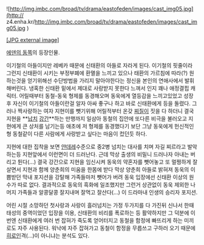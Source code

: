 ![http://img.imbc.com/broad/tv/drama/eastofeden/images/cast_img05.jpg](http://
z4.enha.kr/http://img.imbc.com/broad/tv/drama/eastofeden/images/cast_img05.jpg
)

[[JPG external
image]](http://img.imbc.com/broad/tv/drama/eastofeden/images/cast_img05.jpg)

[에덴의 동쪽](%EC%97%90%EB%8D%B4%EC%9D%98%20%EB%8F%99%EC%AA%BD.md)의 등장인물.

이기철의 아들이지만 레베카 때문에 신태환의 아들로 자라게 된다. 이기철의 핏줄이라 그런지 신태환이 시키는 부정부폐에 환멸을 느끼고 있으나
태환의 가르침에 따라(?) 원하는것을 얻기위해선 수단방법을 가리지 말아야한다는 정신을 본인의 연애사에서 발휘해버린다. 냉혹한 신태환 밑에서
제대로 사랑받지 못한다 느껴서 인지 꽤나 애정결핍 캐릭터. 어릴때부터 동철-동욱 형제를 동경해오며 동욱에게 열등감을 느끼고있었고 성장후
자신이 이기철의 아들이란걸 알자 아싸 좋구나 하고 바로 신태환에게 등을 돌렸다. 그러나 짝사랑하는 여자 지현이를 뺏기위해 어릴적부터 온갖
[찌질이](%EC%B0%8C%EC%A7%88%EC%9D%B4.md) 짓을 다 하더니 결국 지현을
**[납치](%EB%82%A9%EC%B9%98.md) [강간](%EA%B0%95%EA%B0%84.md)**하는 만행까지 일삼아
동철의 집안에 또다른 비극을 불러오고 지현에게 큰 상처를 남기는등 애초에 저 형제를 동경했다기 보단 그냥 동욱에게 헌신적인 형 동철같이 다른
사람에게 사랑받고 싶다는 마음이 컸던듯 하다.

지현에 대한 집착을 보면 [얀데레](%EC%96%80%EB%8D%B0%EB%A0%88.md)수준으로 중2병 넘치는 대사를 치며 자길
찌르라고 발악하는등 지현앞에서 이런면이 더 드러난다. 근데 막상 출생의 비밀니 드러나자 아내는 버리고 튄다(...) 결국 강간으로 지현을
임신시켜 동욱의 약혼자를 뺏어놓고 또 멀쩡하게 잘 살면서 지현과 함께 양춘희의 미움을 한몸에 받다 막상 양춘희 아들로 밝혀져 동욱의 이쁨받던
막내 포지션을 강탈해 가족들마저 뺏어가 버려 동욱 입장에선 신태환 이상의 원수가 따로 없다. 결과적으로 동욱의 흑화에 일조했지만 그런거
상관없이 동욱 제외한 나머지 가족들과 알콩달콩 잘지내며 잘먹고 잘산다(...) 이 드라마내 인생의 승리자 포지션.  
  
어린 시절 소망하던 첫사랑과 사랑이 흘러넘치는 가정 두가지를 다 가진뒤 신나서 한때 태성의 중역이었던 입장을 이용, 신태환의 비리를 폭로하는
등 활약하지만 그 덕분에 이번엔 신태환에게 여러 번 잡혀가 죽도록 얻어터지고 동철을 함정에 빠뜨리게 하는 미끼로도 자주 사용된다. 워낙에
자주 잡혀가고 동철이 함정을 무릅쓰고 구하러 오기 때문에
[히로인](%ED%9E%88%EB%A1%9C%EC%9D%B8.md)격(...)이 아니냐는 분석도 있다.

